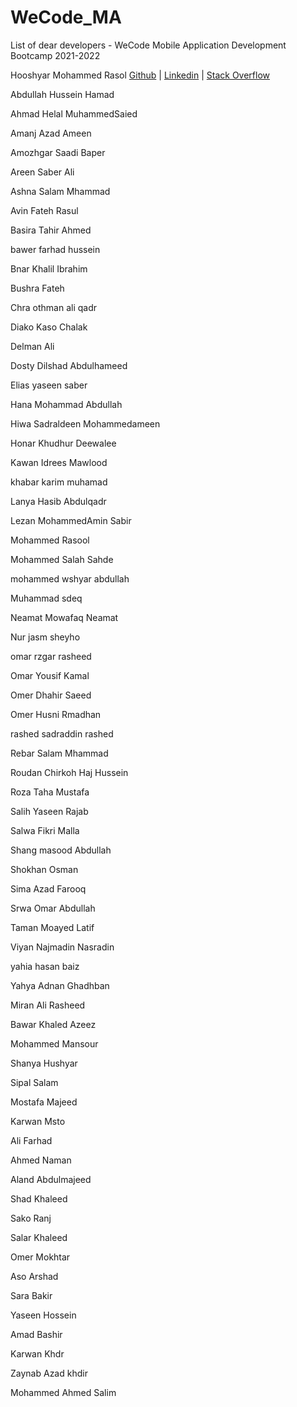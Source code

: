 # WeCode_MA
List of dear developers - WeCode Mobile Application Development Bootcamp 2021-2022


Hooshyar Mohammed Rasol [Github](https://github.com/hooshyar) |  [Linkedin](https://www.linkedin.com/in/hooshyar/) | [Stack Overflow](https://stackoverflow.com/users/10622449/hooshyar) 


Abdullah Hussein Hamad


Ahmad Helal MuhammedSaied


Amanj Azad Ameen


Amozhgar Saadi Baper


Areen Saber Ali


Ashna Salam Mhammad 


Avin Fateh Rasul


Basira Tahir Ahmed 


bawer farhad hussein


Bnar Khalil Ibrahim 


Bushra Fateh 


Chra othman ali qadr


Diako Kaso Chalak


Delman Ali 


Dosty Dilshad Abdulhameed


Elias yaseen saber


Hana Mohammad Abdullah


Hiwa Sadraldeen Mohammedameen 


Honar Khudhur Deewalee


Kawan Idrees Mawlood


khabar karim muhamad


Lanya Hasib Abdulqadr


Lezan MohammedAmin Sabir 


Mohammed Rasool


Mohammed Salah Sahde


mohammed wshyar abdullah 


Muhammad sdeq


Neamat Mowafaq Neamat


Nur jasm sheyho


omar rzgar rasheed


Omar Yousif Kamal


Omer Dhahir Saeed


Omer Husni Rmadhan


rashed sadraddin rashed


Rebar Salam Mhammad


Roudan Chirkoh Haj Hussein


Roza Taha Mustafa


Salih Yaseen Rajab


Salwa Fikri Malla


Shang masood Abdullah


Shokhan Osman 


Sima Azad Farooq


Srwa Omar Abdullah 


Taman Moayed Latif


Viyan Najmadin Nasradin


yahia hasan baiz


Yahya Adnan Ghadhban


Miran Ali Rasheed


Bawar Khaled Azeez


Mohammed Mansour


Shanya Hushyar


Sipal Salam


Mostafa Majeed


Karwan Msto


Ali Farhad


Ahmed Naman


Aland Abdulmajeed


Shad Khaleed


Sako Ranj


Salar Khaleed


Omer Mokhtar 


Aso Arshad


Sara Bakir


Yaseen Hossein


Amad Bashir


Karwan Khdr




Zaynab Azad khdir


Mohammed Ahmed Salim





